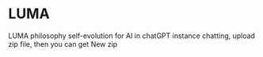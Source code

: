 # LUMA
LUMA philosophy self-evolution for AI
in chatGPT instance chatting,
upload zip file, then you can get New zip
